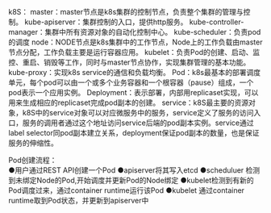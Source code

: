 

k8S：
  master：master节点是k8s集群的控制节点，负责整个集群的管理与控制。
  kube-apiserver：集群控制的入口，提供http服务。
  kube-controller-manager：集群中所有资源对象的自动化控制中心。
  kube-scheduler：负责pod的调度
  node：NODE节点是k8s集群中的工作节点，Node上的工作负载由master节点分配，工作负载主要是运行容器应用。
  kubelet：负责Pod的创建、启动、监控、重启、销毁等工作，同时与master节点协作，实现集群管理的基本功能。
  kube-proxy：实现k8s service的通信和负载均衡。
  Pod：k8s最基本的部署调度单元，每个pod可以由一个或多个业务容器和一个根容器（pause）组成，一个pod表示一个应用实例。
  Deployment：表示部署，内部用replicaset实现，可以用来生成相应的replicaset完成pod副本的创建。
  service：k8S最主要的资源对象，k8S中的service对象可以对应微服务中的服务，service定义了服务的访问入口，服务的调用者通过这个地址访问service后端的pod副本实例。service通过label selector同pod副本建立关系，deployment保证pod副本的数量，也是保证服务的伸缩性。
                      
 Pod创建流程：                                                      
  ●用户通过REST API创建一个Pod
  ●apiserver将其写入etcd
  ●scheduluer 检测到未绑定Node的Pod,开始调度并更新Pod的Node绑定
  ●kubelet检测到有新的Pod调度过来，通过container runtime运行该Pod
  ●kubelet 通过container runtime取到Pod状态，并更新到apiserver中


